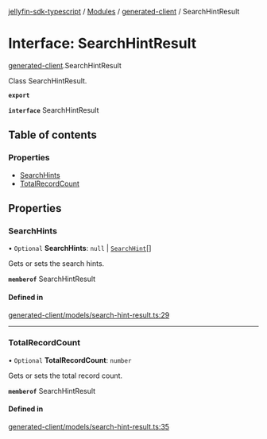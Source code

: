 [jellyfin-sdk-typescript](../README.md) / [Modules](../modules.md) / [generated-client](../modules/generated_client.md) / SearchHintResult

# Interface: SearchHintResult

[generated-client](../modules/generated_client.md).SearchHintResult

Class SearchHintResult.

**`export`**

**`interface`** SearchHintResult

## Table of contents

### Properties

- [SearchHints](generated_client.SearchHintResult.md#searchhints)
- [TotalRecordCount](generated_client.SearchHintResult.md#totalrecordcount)

## Properties

### SearchHints

• `Optional` **SearchHints**: ``null`` \| [`SearchHint`](generated_client.SearchHint.md)[]

Gets or sets the search hints.

**`memberof`** SearchHintResult

#### Defined in

[generated-client/models/search-hint-result.ts:29](https://github.com/thornbill/jellyfin-sdk-typescript/blob/e4df7f8/src/generated-client/models/search-hint-result.ts#L29)

___

### TotalRecordCount

• `Optional` **TotalRecordCount**: `number`

Gets or sets the total record count.

**`memberof`** SearchHintResult

#### Defined in

[generated-client/models/search-hint-result.ts:35](https://github.com/thornbill/jellyfin-sdk-typescript/blob/e4df7f8/src/generated-client/models/search-hint-result.ts#L35)
